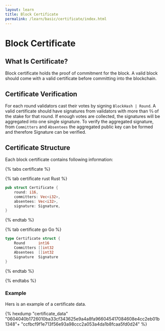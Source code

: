 ```yaml
---
layout: learn
title: Block Certificate
permalink: /learn/basic/certificate/index.html
---
```


# Block Certificate

## What Is Certificate?

Block certificate holds the proof of commitment for the block. A valid block should come with a
valid certificate before committing into the blockchain.

## Certificate Verification

For each round validators cast their votes by signing `BlockHash | Round`. A valid certificate
should have signatures from validators with more than ⅔ of the stake for that round. If enough votes
are collected, the signatures will be aggregated into one single signature. To verify the aggregated
signature, from `Committers` and `Absentees` the aggregated public key can be formed and therefore
Signature can be verified.

## Certificate Structure

Each block certificate contains following information:

{% tabs certificate %}

{% tab certificate rust <i class="fa-brands fa-rust"></i> Rust %}

```rust
pub struct Certificate {
    round: i16,
    committers: Vec<i32>,
    absentees: Vec<i32>,
    signature: Signature,
}
```

{% endtab %}

{% tab certificate go <i class="fa-brands fa-golang"></i> Go %}

```go
type Certificate struct {
    Round      int16
    Committers []int32
    Absentees  []int32
    Signature  Signature
}
```

{% endtab %}

{% endtabs %}

### Example

Hers is an example of a certificate data.

{% hexdump "certificate_data"
  "0604040b1726010ba33cf343625e9a4a8fa966045417084608e4cc2eb01b1348"+
  "ccfbcf9f1e713f56e93a98ccc2a053a4da1b8fcaa5fd0d24" %}
